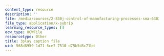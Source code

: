 ```yaml
---
content_type: resource
description: ''
file: /media/courses/2-830j-control-of-manufacturing-processes-sma-6303-spring-2008/568d89591d716ce77510d75b5d3c71bd_6swIAqXcvDQ.srt
file_type: application/x-subrip
learning_resource_types: []
ocw_type: OCWFile
resourcetype: Other
title: 3play caption file
uid: 568d8959-1d71-6ce7-7510-d75b5d3c71bd
---
```


